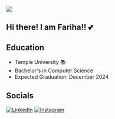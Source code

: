 ![](https://komarev.com/ghpvc/?username=tuh25772&style=flat-square)

## Hi there! I am Fariha!! 💕

## Education
- Temple University 📚
- Bachelor's in Computer Science
- Expected Graduation: December 2024

## Socials
[![LinkedIn](https://img.shields.io/badge/LinkedIn-%230077B5.svg?logo=linkedin&logoColor=white)](https://www.linkedin.com/in/fariha-jahin) 
[![Instagram](https://img.shields.io/badge/Instagram-%23E4405F.svg?logo=Instagram&logoColor=white)](https://www.instagram.com/ria.jay99)

